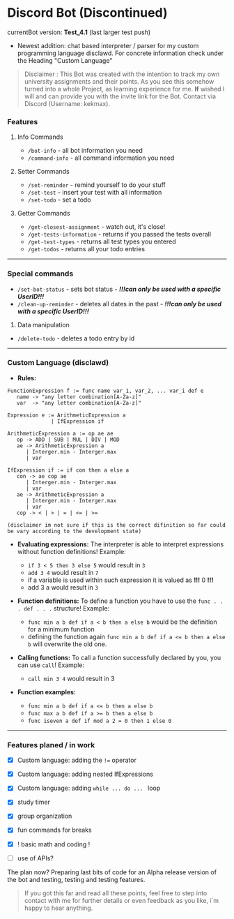 # Discord Bot (Discontinued)
 currentBot version: **Test_4.1** (last larger test push)
* Newest addition: chat based interpreter / parser for my custom programming language disclawd. 
For concrete information check under the Heading "Custom Language"
>Disclaimer : This Bot was created with the intention to track my own university assignments and their points. As you see
> this somehow turned into a whole Project, as learning experience for me. **If** wished I will and can provide you with 
> the invite link for the Bot. Contact via Discord (Username: kekmax).


### Features

1. Info Commands
   * ```/bot-info``` - all bot information you need
   * ```/command-info``` - all command information you need
    

2. Setter Commands
   * ```/set-reminder``` - remind yourself to do your stuff
   * ```/set-test``` - insert your test with all information
   * ```/set-todo``` - set a todo


3. Getter Commands
   * ```/get-closest-assignment``` - watch out, it's close!
   * ```/get-tests-information``` - returns if you passed the tests overall
   * ```/get-test-types``` - returns all test types you entered
   * ```/get-todos``` - returns all your todo entries

***

### Special commands

* ```/set-bot-status``` - sets bot status - ***!!!can only be used with a specific UserID!!!***
* ```/clean-up-reminder``` - deletes all dates in the past - ***!!!can only be used with a specific UserID!!!***

1. Data manipulation
  * ```/delete-todo``` - deletes a todo entry by id

***

### Custom Language (disclawd)

* **Rules:**
```
FunctionExpression f := func name var_1, var_2, ... var_i def e
   name -> "any letter combination[A-Za-z]"
   var  -> "any letter combination[A-Za-z]"
   
Expression e := ArithmeticExpression a
              | IfExpression if
              
ArithmeticExpression a := op ae ae
   op -> ADD | SUB | MUL | DIV | MOD
   ae -> ArithmeticExpression a
      | Interger.min - Interger.max
      | var

IfExpression if := if con then a else a
   con -> ae cop ae
      | Interger.min - Interger.max
      | var
   ae -> ArithmeticExpression a
      | Interger.min - Interger.max
      | var
   cop -> < | > | = | <= | >=
   
(disclaimer im not sure if this is the correct difinition so far could be vary according to the development state)
```
- **Evaluating expressions:** The interpreter is able to interpret expressions without function
definitions! Example:
    - ``if 3 < 5 then 3 else 5`` would result in ``3``
    - ``add 3 4`` would result in ``7``
    - if a variable is used within such expression it is valued as **!!!** 0 **!!!**
    - add 3 a would result in ``3``
  
  
- **Function definitions:** To define a function you have to use the ``func . . . def . . .`` structure! Example: 
   - ``func min a b def if a < b then a else b`` would be the definition for a minimum function
   - defining the function again ``func min a b def if a <= b then a else b`` will overwrite the old one.
  

- **Calling functions:** To call a function successfully declared by you, you can use ```call```! Example:
  - ``call min 3 4`` would result in 3


- **Function examples:**
  - ``func min a b def if a <= b then a else b``
  - ``func max a b def if a >= b then a else b``
  - ``func iseven a def if mod a 2 = 0 then 1 else 0`` 

***

### Features planed / in work

* [x] Custom language: adding the ``!=`` operator
* [x] Custom language: adding nested IfExpressions
* [x] Custom language: adding ``while ... do ... `` loop


* [x] study timer
* [x] group organization
* [x] fun commands for breaks
* [x] ! basic math and coding !
* [ ] use of APIs?

The plan now? Preparing last bits of code for an Alpha release version of the bot and testing, testing and testing features.

> If you got this far and read all these points, feel free to step into contact with me for further details or even feedback 
> as you like, i´m happy to hear anything.
